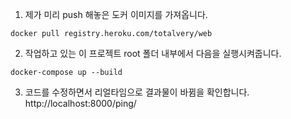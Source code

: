 1. 제가 미리 push 해놓은 도커 이미지를 가져옵니다.

```
docker pull registry.heroku.com/totalvery/web
```

2. 작업하고 있는 이 프로젝트 root 폴더 내부에서 다음을 실행시켜줍니다.

```
docker-compose up --build
```

3. 코드를 수정하면서 리얼타임으로 결과물이 바뀜을 확인합니다.
   http://localhost:8000/ping/
